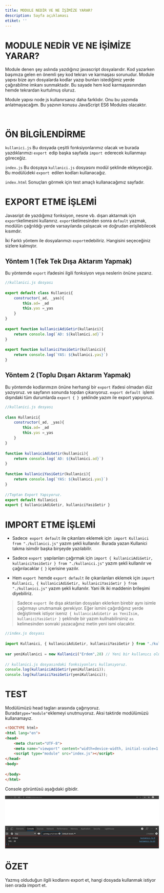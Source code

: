 ```yaml
---
title: MODULE NEDİR VE NE İŞİMİZE YARAR?
description: Sayfa açıklaması
etiket: ''
---
```


# MODULE NEDİR VE NE İŞİMİZE YARAR?

Module denen şey aslında yazdığınız javascript dosyalarıdır. Kod yazarken başımıza gelen en önemli şey kod tekrarı ve karmaşası sorunudur. Module yapısı bize ayrı dosyalarda kodlar yazıp bunları istediğimiz yerde çağırabilme imkanı sunmaktadır. Bu sayade hem kod karmaşasınından hemde tekrardan kurtulmuş oluruz.

Module yapısı node js kullanırsanız daha farklıdır. Onu bu yazımda anlatmayacağım. Bu yazının konusu JavaScript ES6 Modules olacaktır.

 

# ÖN BİLGİLENDİRME

`kullanici.js` Bu dosyada çeşitli fonksiyonlarımız olacak ve burada yazdıklarımızı `export `edip başka sayfada `import `ederecek kullanmayı göreceğiz. 

`index.js` Bu dosyaya `kullanici.js` dosyasını modül şeklinde ekleyeceğiz. Bu modülüdeki `export `edilen kodları kullanacağız.

`index.html` Sonuçları görmek için test amaçlı kullanacağımız sayfadır.

# EXPORT ETME İŞLEMİ

Javasript de yazdığımız fonksiyon, nesne vb. dışarı aktarmak için `export`kelimesini kullanırız. `export`kelimesinden sonra `default` yazmak, modülün çağrıldığı yerde varsayılanda çalışacak ve doğrudan erişilebilecek kısımdır.

İki Farklı yöntem ile dosyalarımızı `export`edebiliriz. Hangisini seçeceğiniz sizlere kalmıştır.

## Yöntem 1 (Tek Tek Dışa Aktarım Yapmak)

Bu yöntemde `export` ifadesini ilgili fonksiyon veya neslerin önüne yazarız.

```javascript
//kullanici.js dosyası

export default class Kullanici{
    constructor(_ad, _yas){
        this.ad= _ad
        this.yas =_yas
    }
}

export function kullaniciAdiGetir(kullanici){
    return console.log(`AD: ${kullanici.ad}`)
}

export function kullaniciYasiGetir(kullanici){
    return console.log(`YAS: ${kullanici.yas}`)
}
```

## Yöntem 2 (Toplu Dışarı Aktarım Yapmak)

Bu yöntemde kodlarımızın önüne herhangi bir `export` ifadesi olmadan düz yazıyoruz. ve sayfanın sonunda topdan çıkarıyoruz. `export default `işlemi dışındaki tüm durumlarda `export { } `şeklinde yazım ile export yapıyoruz. 

```javascript
//kullanici.js dosyası

class Kullanici{
    constructor(_ad, _yas){
        this.ad= _ad
        this.yas =_yas
    }
}

function kullaniciAdiGetir(kullanici){
    return console.log(`AD: ${kullanici.ad}`)
}

function kullaniciYasiGetir(kullanici){
    return console.log(`YAS: ${kullanici.yas}`)
}

//Toptan Export Yapıyoruz.
export default Kullanici
export { kullaniciAdiGetir, kullaniciYasiGetir }
```

# IMPORT ETME İŞLEMİ

- Sadece` export default` ile çıkarılanı eklemek için` import Kullanici from "./kullanici.js"` yazım şekli kullanılır. Burada yazan Kullanici takma isimdir başka birşeyde yazılabilir.

- Sadece `export `yapılanları çağırmak için `import { kullaniciAdiGetir, kullaniciYasiGetir } from "./kullanici.js"` yazım şekli kullanılır ve çağırılacaklar `{ }` içerisine yazılır.

- Hem `export `hemde `export default` ile çıkarılanları eklemek için `import Kullanici, { kullaniciAdiGetir, kullaniciYasiGetir } from "./kullanici.js"` yazım şekli kullanılır. Yani ilk iki maddenin brileşimi diyebiliriz.

> Sadece `export `ile dışa aktarılan dosyaları eklerken birebir aynı isimle çağırmayı unutmamak gerekiyor. Eğer ismini çağırdığınız yerde değiştirmek istiyor iseniz` { kullaniciAdiGetir as Yeniİsim, kullaniciYasiGetir }` şeklinde bir yazım kullnabilirsiniz `as `kelimesinden sonraki yazacağınız metin yeni ismi olacaktır.

```javascript
//index.js dosyası

import Kullanici, { kullaniciAdiGetir, kullaniciYasiGetir } from "./kullanici.js"

var yeniKullanici = new Kullanici("Erdem",28) // Yeni bir kullanıcı oluşturduk.

// kullanici.js dosyasındaki fonksiyonları kullanıyoruz.
console.log(kullaniciAdiGetir(yeniKullanici)); 
console.log(kullaniciYasiGetir(yeniKullanici));
```

# TEST

Modülümüzü head tagları arasında çağırıyoruz. Burada` type="module" `eklemeyi unutmuyoruz. Aksi taktirde modülümüzü kullanamayız.

```html
<!DOCTYPE html>
<html lang="en">
<head>
    <meta charset="UTF-8">
    <meta name="viewport" content="width=device-width, initial-scale=1.0">
    <script type="module" src="index.js"></script>
</head>
<body>

</body>
</html>
```

Console görüntüsü aşağıdaki gibidir.

![](resimler/module_log.png)

# ÖZET

Yazmış olduduğun ilgili kodlarını export et, hangi dosyada kullanmak istiyor isen orada import et.
